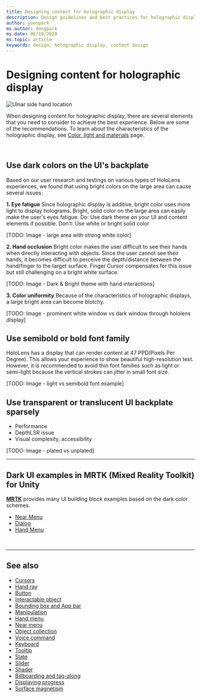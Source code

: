 ```yaml
---
title: Designing content for holographic display
description: Design guidelines and best practices for holographic display
author: yoonpark
ms.author: dongpark
ms.date: 06/18/2020
ms.topic: article
keywords: design, holographic display, content design
---
```

# Designing content for holographic display

![Ulnar side hand location](images/UX/UX_Hero_HandMenu.jpg)

When designing content for holographic display, there are several elements that you need to consider to achieve the best experience. Below are some of the recommendations. To learn about the characteristics of the holographic display, see [Color, light and materials](color,-light-and-materials.md) page.

<br>

## Use dark colors on the UI's backplate
Based on our user research and testings on various types of HoloLens experiences, we found that using bright colors on the large area can cause several issues:

**1. Eye fatigue** 
Since holographic display is additive, bright color uses more light to display holograms. Bright, solid color on the large area can easily make the user's eyes fatigue. 
Do: Use dark theme on your UI and content elements if possible.
Don't: Use white or bright solid color

[TODO: Image - large area with strong white color]

**2. Hand occlusion** 
Bright color makes the user difficult to see their hands when directly interacting with objects. Since the user cannot see their hands, it becomes difficult to perceive the depth/distance between the hand/finger to the target surface. Finger Cursor compensates for this issue but still challenging on a bright white surface.

[TODO: Image - Dark & Bright theme with hand interactions]

**3. Color uniformity**
Because of the characteristics of holographic displays, a large bright area can become blotchy. 

[TODO: Image - prominent white window vs dark window through hololens display]

## Use semibold or bold font family

HoloLens has a display that can render content at 47 PPD(Pixels Per Degree). This allows your experience to show beautiful high-resolution text. However, it is recommended to avoid thin font families such as light or semi-light because the vertical strokes can jitter in small font size.

[TODO: Image - light vs semibold font example]


## Use transparent or translucent UI backplate sparsely

- Performance
- DepthLSR issue
- Visual complexity, accessibility

[TODO: Image - plated vs unplated]






---

## Dark UI examples in MRTK (Mixed Reality Toolkit) for Unity
**[MRTK](https://github.com/Microsoft/MixedRealityToolkit-Unity)** provides many UI building block examples based on the dark color schemes.

* [Near Menu](https://microsoft.github.io/MixedRealityToolkit-Unity/Documentation/README_NearMenu.html)
* [Dialog](https://microsoft.github.io/MixedRealityToolkit-Unity/Assets/MRTK/SDK/Experimental/Dialog/README_Dialog.html)
* [Hand Menu](https://microsoft.github.io/MixedRealityToolkit-Unity/Documentation/README_HandMenu.html)


<br>

---


## See also

* [Cursors](cursors.md)
* [Hand ray](point-and-commit.md)
* [Button](button.md)
* [Interactable object](interactable-object.md)
* [Bounding box and App bar](app-bar-and-bounding-box.md)
* [Manipulation](direct-manipulation.md)
* [Hand menu](hand-menu.md)
* [Near menu](near-menu.md)
* [Object collection](object-collection.md)
* [Voice command](voice-input.md)
* [Keyboard](keyboard.md)
* [Tooltip](tooltip.md)
* [Slate](slate.md)
* [Slider](slider.md)
* [Shader](shader.md)
* [Billboarding and tag-along](billboarding-and-tag-along.md)
* [Displaying progress](progress.md)
* [Surface magnetism](surface-magnetism.md)
